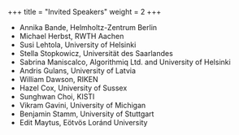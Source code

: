 +++
title = "Invited Speakers"
weight = 2
+++

* Annika Bande, Helmholtz-Zentrum Berlin
* Michael Herbst, RWTH Aachen
* Susi Lehtola, University of Helsinki
* Stella Stopkowicz, Universität des Saarlandes
* Sabrina Maniscalco, Algorithmiq Ltd. and University of Helsinki
* Andris Gulans, University of Latvia
* William Dawson, RIKEN
* Hazel Cox, University of Sussex
* Sunghwan Choi, KISTI
* Vikram Gavini, University of Michigan
* Benjamin Stamm, University of Stuttgart
* Edit Maytus, Eötvös Loránd University
